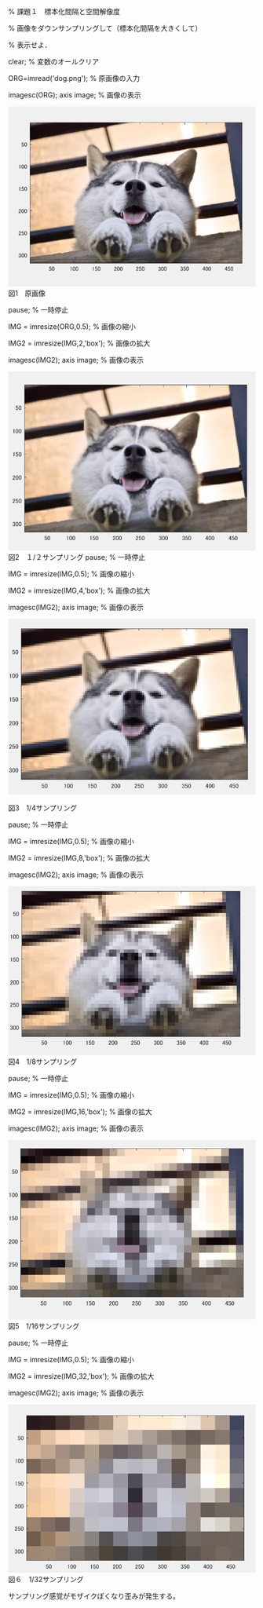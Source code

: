
% 課題１　標本化間隔と空間解像度

% 画像をダウンサンプリングして（標本化間隔を大きくして）

% 表示せよ．


clear; % 変数のオールクリア


ORG=imread('dog.png'); % 原画像の入力


imagesc(ORG); axis image; % 画像の表示

![gazo1](https://github.com/taihirose/report/blob/master/kadai1-1.png)
図1　原画像

pause; % 一時停止


IMG = imresize(ORG,0.5); % 画像の縮小

IMG2 = imresize(IMG,2,'box'); % 画像の拡大

imagesc(IMG2); axis image; % 画像の表示

![gazo2](https://github.com/taihirose/report/blob/master/kadai1-2.png)
図2　１/２サンプリング
pause; % 一時停止


IMG = imresize(IMG,0.5); % 画像の縮小

IMG2 = imresize(IMG,4,'box'); % 画像の拡大

imagesc(IMG2); axis image; % 画像の表示

![gazo3](https://github.com/taihirose/report/blob/master/kadai1-3.png)

図3　1/4サンプリング

pause; % 一時停止



IMG = imresize(IMG,0.5); % 画像の縮小

IMG2 = imresize(IMG,8,'box'); % 画像の拡大

imagesc(IMG2); axis image; % 画像の表示

![gazo4](https://github.com/taihirose/report/blob/master/kadai1-4.png)
図4　1/8サンプリング

pause; % 一時停止



IMG = imresize(IMG,0.5); % 画像の縮小

IMG2 = imresize(IMG,16,'box'); % 画像の拡大

imagesc(IMG2); axis image; % 画像の表示

![gazo5](https://github.com/taihirose/report/blob/master/kadai1-5.png)
図5　1/16サンプリング

pause; % 一時停止



IMG = imresize(IMG,0.5); % 画像の縮小

IMG2 = imresize(IMG,32,'box'); % 画像の拡大

imagesc(IMG2); axis image; % 画像の表示

![gazo6](https://github.com/taihirose/report/blob/master/kadai1-6.png)
図６　1/32サンプリング

サンプリング感覚がモザイクぽくなり歪みが発生する。
